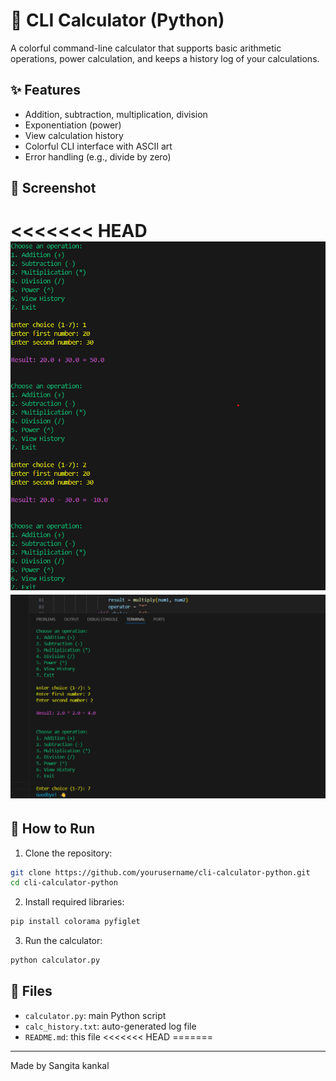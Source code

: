 # 🎉 CLI Calculator (Python)

A colorful command-line calculator that supports basic arithmetic operations, power calculation, and keeps a history log of your calculations.

## ✨ Features
- Addition, subtraction, multiplication, division
- Exponentiation (power)
- View calculation history
- Colorful CLI interface with ASCII art
- Error handling (e.g., divide by zero)

## 📸 Screenshot
<<<<<<< HEAD
![CLI Calculator Screenshot](Screenshot.png)
![CLI Calculator Screenshot](Screenshot1.png)
=======



## 🚀 How to Run

1. Clone the repository:
```bash
git clone https://github.com/yourusername/cli-calculator-python.git
cd cli-calculator-python
```

2. Install required libraries:
```bash
pip install colorama pyfiglet
```

3. Run the calculator:
```bash
python calculator.py
```

## 📂 Files
- `calculator.py`: main Python script
- `calc_history.txt`: auto-generated log file
- `README.md`: this file
<<<<<<< HEAD
=======

---

Made by Sangita kankal

